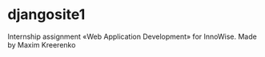 # djangosite1
Internship assignment «Web Application Development» for InnoWise. Made by Maxim Kreerenko
